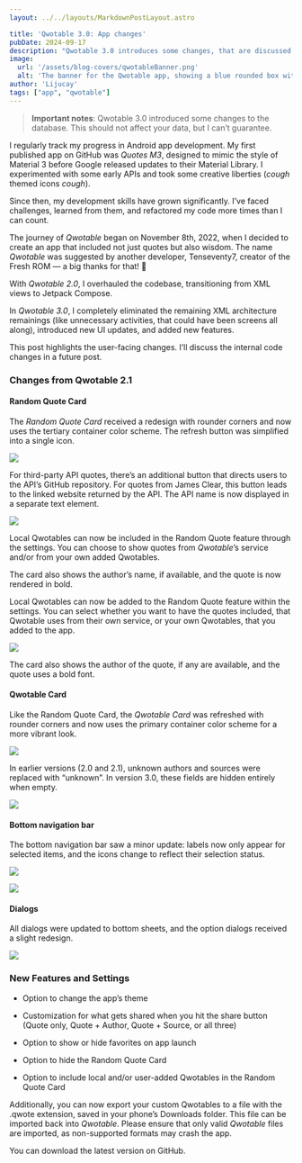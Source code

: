 ```yaml
---
layout: ../../layouts/MarkdownPostLayout.astro

title: 'Qwotable 3.0: App changes'
pubDate: 2024-09-17
description: "Qwotable 3.0 introduces some changes, that are discussed here."
image:
  url: '/assets/blog-covers/qwotableBanner.png'
  alt: 'The banner for the Qwotable app, showing a blue rounded box with quotation marks and the text Qwotable next to it'
author: 'Lijucay'
tags: ["app", "qwotable"]
---
```

> <strong>Important notes</strong>: Qwotable 3.0 introduced some changes to the database. This should not affect your data, but I can’t guarantee.</div>

I regularly track my progress in Android app development. My first published app on GitHub was *Quotes M3*, designed to mimic the style of Material 3 before Google released updates to their Material Library. I experimented with some early APIs and took some creative liberties (*cough* themed icons *cough*).

Since then, my development skills have grown significantly. I’ve faced challenges, learned from them, and refactored my code more times than I can count.

The journey of *Qwotable* began on November 8th, 2022, when I decided to create an app that included not just quotes but also wisdom. The name *Qwotable* was suggested by another developer, Tenseventy7, creator of the Fresh ROM — a big thanks for that! 🤗

With *Qwotable 2.0*, I overhauled the codebase, transitioning from XML views to Jetpack Compose.

In *Qwotable 3.0*, I completely eliminated the remaining XML architecture remainings (like unnecessary activities, that could have been screens all along), introduced new UI updates, and added new features.

This post highlights the user-facing changes. I’ll discuss the internal code changes in a future post.

### **Changes from Qwotable 2.1**

#### Random Quote Card

The *Random Quote Card* received a redesign with rounder corners and now uses the tertiary container color scheme. The refresh button was simplified into a single icon.

![](https://cdn.hashnode.com/res/hashnode/image/upload/v1726590811411/3502ca04-2518-403e-bc64-a6bd679df97c.jpeg?width=400)

For third-party API quotes, there’s an additional button that directs users to the API’s GitHub repository. For quotes from James Clear, this button leads to the linked website returned by the API. The API name is now displayed in a separate text element.

![](https://cdn.hashnode.com/res/hashnode/image/upload/v1726591063392/dd8891b5-23ff-467b-8d00-bab45a53a96a.jpeg?width=400)

Local Qwotables can now be included in the Random Quote feature through the settings. You can choose to show quotes from *Qwotable*’s service and/or from your own added Qwotables.

The card also shows the author’s name, if available, and the quote is now rendered in bold.

Local Qwotables can now be added to the Random Quote feature within the settings. You can select whether you want to have the quotes included, that Qwotable uses from their own service, or your own Qwotables, that you added to the app.

![](https://cdn.hashnode.com/res/hashnode/image/upload/v1726591078447/643d874e-2954-435f-94ca-011113e5e00e.jpeg?width=400)

The card also shows the author of the quote, if any are available, and the quote uses a bold font.

#### Qwotable Card

Like the Random Quote Card, the *Qwotable Card* was refreshed with rounder corners and now uses the primary container color scheme for a more vibrant look.

![](https://cdn.hashnode.com/res/hashnode/image/upload/v1726591456133/62c27dab-a984-4d1c-9bd1-ca560edcebe3.jpeg?width=400)

In earlier versions (2.0 and 2.1), unknown authors and sources were replaced with “unknown”. In version 3.0, these fields are hidden entirely when empty.

![](https://cdn.hashnode.com/res/hashnode/image/upload/v1726591467157/2faafb38-86df-487d-b18c-796a1ea02c14.jpeg?width=400)

#### **Bottom navigation bar**

The bottom navigation bar saw a minor update: labels now only appear for selected items, and the icons change to reflect their selection status.

![](https://cdn.hashnode.com/res/hashnode/image/upload/v1726591647396/085c3c3f-9723-42ab-b8f0-2a95ade0b2ff.jpeg?width=400)

![](https://cdn.hashnode.com/res/hashnode/image/upload/v1726591665687/b5cc7370-9b16-4f41-bbdf-364334efec65.jpeg?width=400)

#### **Dialogs**

All dialogs were updated to bottom sheets, and the option dialogs received a slight redesign.

![](https://cdn.hashnode.com/res/hashnode/image/upload/v1726591783426/7bc0605f-3183-4a59-a19a-dce3c1e7e443.jpeg?width=400)

### **New Features and Settings**

* Option to change the app’s theme

* Customization for what gets shared when you hit the share button (Quote only, Quote + Author, Quote + Source, or all three)

* Option to show or hide favorites on app launch

* Option to hide the Random Quote Card

* Option to include local and/or user-added Qwotables in the Random Quote Card


Additionally, you can now export your custom Qwotables to a file with the <span class="inline-code">.qwote</span> extension, saved in your phone’s Downloads folder. This file can be imported back into *Qwotable*. Please ensure that only valid *Qwotable* files are imported, as non-supported formats may crash the app.

You can download the latest version on GitHub.